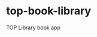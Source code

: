 # top-book-library
TOP Library book app



<!-- PROJECT NOTES
- Page Title: "My Library of Books"
- Entry Bar: Title -- Author -- Page Count -- Read Status: Read/Not Read -- Add Book
- Title -- Author -- Page Count -- Read Status -- Edit -- Delete
 -->